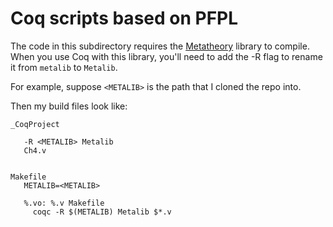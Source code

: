 # Coq scripts based on PFPL

The code in this subdirectory requires the [Metatheory](https://github.com/plclub/metalib) library to compile. When you use Coq with this library, you'll need to add the -R flag to rename it from `metalib` to `Metalib`.

For example, suppose `<METALIB>` is the path that I cloned the repo into.

Then my build files look like:

    _CoqProject

       -R <METALIB> Metalib
       Ch4.v


    Makefile
       METALIB=<METALIB>

       %.vo: %.v Makefile
         coqc -R $(METALIB) Metalib $*.v
